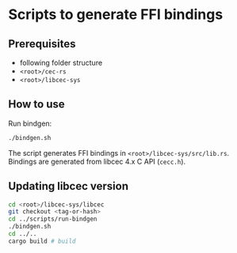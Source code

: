 # Scripts to generate FFI bindings

## Prerequisites

-   following folder structure
-   `<root>/cec-rs`
-   `<root>/libcec-sys`

## How to use

Run bindgen:

```bash
./bindgen.sh
```

The script generates FFI bindings in `<root>/libcec-sys/src/lib.rs`.
Bindings are generated from libcec 4.x C API (`cecc.h`).

## Updating libcec version

```bash
cd <root>/libcec-sys/libcec
git checkout <tag-or-hash>
cd ../scripts/run-bindgen
./bindgen.sh
cd ../..
cargo build # build
```
